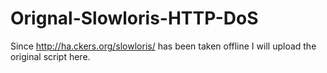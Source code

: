 # Orignal-Slowloris-HTTP-DoS
Since http://ha.ckers.org/slowloris/ has been taken offline I will upload the original script here. 
